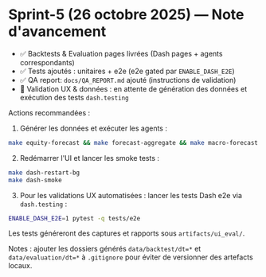 # Sprint-5 (26 octobre 2025) — Note d'avancement

- ✅ Backtests & Evaluation pages livrées (Dash pages + agents correspondants)
- ✅ Tests ajoutés : unitaires + e2e (e2e gated par `ENABLE_DASH_E2E`)
- ✅ QA report: `docs/QA_REPORT.md` ajouté (instructions de validation)
 - 🔲 Validation UX & données : en attente de génération des données et exécution des tests `dash.testing`

Actions recommandées :

1. Générer les données et exécuter les agents :

```bash
make equity-forecast && make forecast-aggregate && make macro-forecast && make update-monitor
```

2. Redémarrer l'UI et lancer les smoke tests :

```bash
make dash-restart-bg
make dash-smoke
```

3. Pour les validations UX automatisées : lancer les tests Dash e2e via `dash.testing` :

```bash
ENABLE_DASH_E2E=1 pytest -q tests/e2e
```

Les tests généreront des captures et rapports sous `artifacts/ui_eval/`.

Notes : ajouter les dossiers générés `data/backtest/dt=*` et `data/evaluation/dt=*` à `.gitignore` pour éviter de versionner des artefacts locaux.
